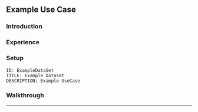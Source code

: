 ## Example Use Case


### Introduction


### Experience


### Setup
```td-dataset
ID: ExampleDataSet
TITLE: Example Dataset
DESCRIPTION: Example UseCase
```


### Walkthrough
***
